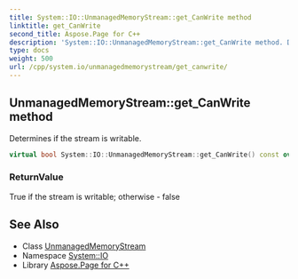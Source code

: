 ```yaml
---
title: System::IO::UnmanagedMemoryStream::get_CanWrite method
linktitle: get_CanWrite
second_title: Aspose.Page for C++
description: 'System::IO::UnmanagedMemoryStream::get_CanWrite method. Determines if the stream is writable in C++.'
type: docs
weight: 500
url: /cpp/system.io/unmanagedmemorystream/get_canwrite/
---
```

## UnmanagedMemoryStream::get_CanWrite method


Determines if the stream is writable.

```cpp
virtual bool System::IO::UnmanagedMemoryStream::get_CanWrite() const override
```


### ReturnValue

True if the stream is writable; otherwise - false

## See Also

* Class [UnmanagedMemoryStream](../)
* Namespace [System::IO](../../)
* Library [Aspose.Page for C++](../../../)
